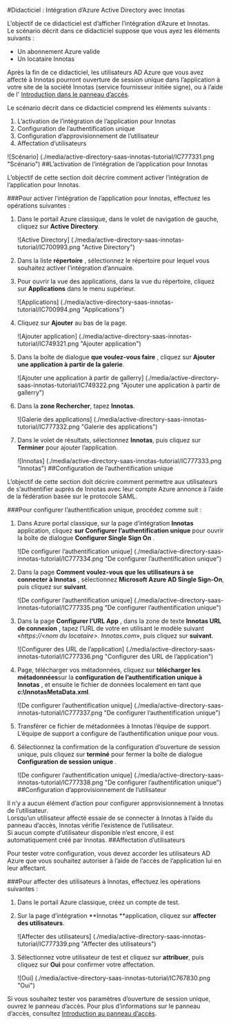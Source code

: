 <properties 
    pageTitle="Didacticiel : Intégration d’Azure Active Directory avec Innotas | Microsoft Azure"
    description="Apprenez à utiliser Innotas avec Azure Active Directory pour activer l’ouverture de session unique, la mise en service automatique et bien plus encore !" 
    services="active-directory" 
    authors="jeevansd"  
    documentationCenter="na" 
    manager="femila"/>
<tags 
    ms.service="active-directory" 
    ms.devlang="na" 
    ms.topic="article" 
    ms.tgt_pltfrm="na" 
    ms.workload="identity" 
    ms.date="09/29/2016" 
    ms.author="jeedes" />

#<a name="tutorial-azure-active-directory-integration-with-innotas"></a>Didacticiel : Intégration d’Azure Active Directory avec Innotas
  
L’objectif de ce didacticiel est d’afficher l’intégration d’Azure et Innotas.  
Le scénario décrit dans ce didacticiel suppose que vous ayez les éléments suivants :

-   Un abonnement Azure valide
-   Un locataire Innotas
  
Après la fin de ce didacticiel, les utilisateurs AD Azure que vous avez affecté à Innotas pourront ouverture de session unique dans l’application à votre site de la société Innotas (service fournisseur initiée signe), ou à l’aide de l' [Introduction dans le panneau d’accès](active-directory-saas-access-panel-introduction.md).
  
Le scénario décrit dans ce didacticiel comprend les éléments suivants :

1.  L’activation de l’intégration de l’application pour Innotas
2.  Configuration de l’authentification unique
3.  Configuration d’approvisionnement de l’utilisateur
4.  Affectation d’utilisateurs

![Scénario] (./media/active-directory-saas-innotas-tutorial/IC777331.png "Scénario")
##<a name="enabling-the-application-integration-for-innotas"></a>L’activation de l’intégration de l’application pour Innotas
  
L’objectif de cette section doit décrire comment activer l’intégration de l’application pour Innotas.

###<a name="to-enable-the-application-integration-for-innotas-perform-the-following-steps"></a>Pour activer l’intégration de l’application pour Innotas, effectuez les opérations suivantes :

1.  Dans le portail Azure classique, dans le volet de navigation de gauche, cliquez sur **Active Directory**.

    ![Active Directory] (./media/active-directory-saas-innotas-tutorial/IC700993.png "Active Directory")

2.  Dans la liste **répertoire** , sélectionnez le répertoire pour lequel vous souhaitez activer l’intégration d’annuaire.

3.  Pour ouvrir la vue des applications, dans la vue du répertoire, cliquez sur **Applications** dans le menu supérieur.

    ![Applications] (./media/active-directory-saas-innotas-tutorial/IC700994.png "Applications")

4.  Cliquez sur **Ajouter** au bas de la page.

    ![Ajouter application] (./media/active-directory-saas-innotas-tutorial/IC749321.png "Ajouter application")

5.  Dans la boîte de dialogue **que voulez-vous faire** , cliquez sur **Ajouter une application à partir de la galerie**.

    ![Ajouter une application à partir de gallerry] (./media/active-directory-saas-innotas-tutorial/IC749322.png "Ajouter une application à partir de gallerry")

6.  Dans la **zone Rechercher**, tapez **Innotas**.

    ![Galerie des applications] (./media/active-directory-saas-innotas-tutorial/IC777332.png "Galerie des applications")

7.  Dans le volet de résultats, sélectionnez **Innotas**, puis cliquez sur **Terminer** pour ajouter l’application.

    ![Innotas] (./media/active-directory-saas-innotas-tutorial/IC777333.png "Innotas")
##<a name="configuring-single-sign-on"></a>Configuration de l’authentification unique
  
L’objectif de cette section doit décrire comment permettre aux utilisateurs de s’authentifier auprès de Innotas avec leur compte Azure annonce à l’aide de la fédération basée sur le protocole SAML.

###<a name="to-configure-single-sign-on-perform-the-following-steps"></a>Pour configurer l’authentification unique, procédez comme suit :

1.  Dans Azure portal classique, sur la page d’intégration **Innotas** application, cliquez **sur Configurer l’authentification unique** pour ouvrir la boîte de dialogue **Configurer Single Sign On** .

    ![De configurer l’authentification unique] (./media/active-directory-saas-innotas-tutorial/IC777334.png "De configurer l’authentification unique")

2.  Dans la page **Comment voulez-vous que les utilisateurs à se connecter à Innotas** , sélectionnez **Microsoft Azure AD Single Sign-On**, puis cliquez sur **suivant**.

    ![De configurer l’authentification unique] (./media/active-directory-saas-innotas-tutorial/IC777335.png "De configurer l’authentification unique")

3.  Dans la page **Configurer l’URL App** , dans la zone de texte **Innotas URL de connexion** , tapez l’URL de votre en utilisant le modèle suivant «*https://\<nom du locataire\>. Innotas.com*», puis cliquez sur **suivant**.

    ![Configurer des URL de l’application] (./media/active-directory-saas-innotas-tutorial/IC777336.png "Configurer des URL de l’application")

4.  Page, télécharger vos métadonnées, cliquez sur **télécharger les métadonnées**sur la **configuration de l’authentification unique à Innotas** , et ensuite le fichier de données localement en tant que **c:\\InnotasMetaData.xml**.

    ![De configurer l’authentification unique] (./media/active-directory-saas-innotas-tutorial/IC777337.png "De configurer l’authentification unique")

5.  Transférer ce fichier de métadonnées à Innotas l’équipe de support. L’équipe de support a configure de l’authentification unique pour vous.

6.  Sélectionnez la confirmation de la configuration d’ouverture de session unique, puis cliquez sur **terminé** pour fermer la boîte de dialogue **Configuration de session unique** .

    ![De configurer l’authentification unique] (./media/active-directory-saas-innotas-tutorial/IC777338.png "De configurer l’authentification unique")
##<a name="configuring-user-provisioning"></a>Configuration d’approvisionnement de l’utilisateur
  
Il n’y a aucun élément d’action pour configurer approvisionnement à Innotas de l’utilisateur.  
Lorsqu’un utilisateur affecté essaie de se connecter à Innotas à l’aide du panneau d’accès, Innotas vérifie l’existence de l’utilisateur.  
Si aucun compte d’utilisateur disponible n’est encore, il est automatiquement créé par Innotas.
##<a name="assigning-users"></a>Affectation d’utilisateurs
  
Pour tester votre configuration, vous devez accorder les utilisateurs AD Azure que vous souhaitez autoriser à l’aide de l’accès de l’application lui en leur affectant.

###<a name="to-assign-users-to-innotas-perform-the-following-steps"></a>Pour affecter des utilisateurs à Innotas, effectuez les opérations suivantes :

1.  Dans le portail Azure classique, créez un compte de test.

2.  Sur la page d’intégration **Innotas **application, cliquez sur **affecter des utilisateurs**.

    ![Affecter des utilisateurs] (./media/active-directory-saas-innotas-tutorial/IC777339.png "Affecter des utilisateurs")

3.  Sélectionnez votre utilisateur de test et cliquez sur **attribuer**, puis cliquez sur **Oui** pour confirmer votre affectation.

    ![Oui] (./media/active-directory-saas-innotas-tutorial/IC767830.png "Oui")
  
Si vous souhaitez tester vos paramètres d’ouverture de session unique, ouvrez le panneau d’accès. Pour plus d’informations sur le panneau d’accès, consultez [Introduction au panneau d’accès](active-directory-saas-access-panel-introduction.md).